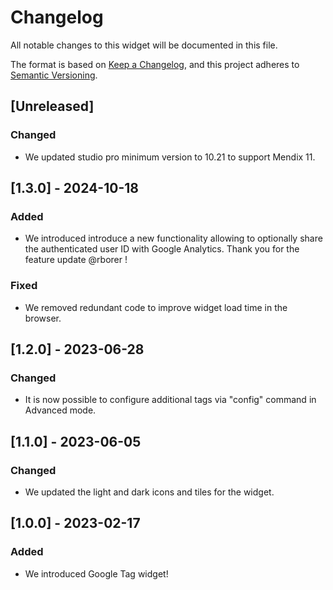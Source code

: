 # Changelog

All notable changes to this widget will be documented in this file.

The format is based on [Keep a Changelog](https://keepachangelog.com/en/1.0.0/), and this project adheres to [Semantic Versioning](https://semver.org/spec/v2.0.0.html).

## [Unreleased]

### Changed

- We updated studio pro minimum version to 10.21 to support Mendix 11.

## [1.3.0] - 2024-10-18

### Added

- We introduced introduce a new functionality allowing to optionally share the authenticated user ID with Google Analytics. Thank you for the feature update @rborer !

### Fixed

- We removed redundant code to improve widget load time in the browser.

## [1.2.0] - 2023-06-28

### Changed

- It is now possible to configure additional tags via "config" command in Advanced mode.

## [1.1.0] - 2023-06-05

### Changed

- We updated the light and dark icons and tiles for the widget.

## [1.0.0] - 2023-02-17

### Added

- We introduced Google Tag widget!

